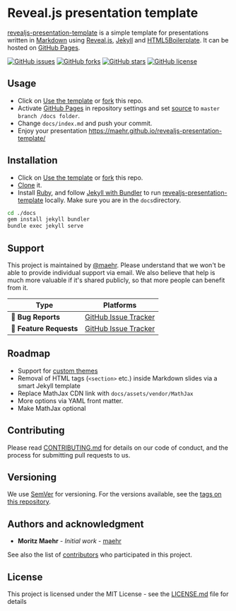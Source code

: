# Reveal.js presentation template

[revealjs-presentation-template](https://maehr.github.io/revealjs-presentation-template/) is a simple template for presentations written in [Markdown](https://daringfireball.net/projects/markdown/) using [Reveal.js](https://github.com/hakimel/reveal.js/), [Jekyll](https://jekyllrb.com/) and [HTML5Boilerplate](https://html5boilerplate.com/). It can be hosted on [GitHub Pages](https://pages.github.com/).

[![GitHub issues](https://img.shields.io/github/issues/maehr/revealjs-presentation-template.svg)](https://github.com/maehr/revealjs-presentation-template/issues)
[![GitHub forks](https://img.shields.io/github/forks/maehr/revealjs-presentation-template.svg)](https://github.com/maehr/revealjs-presentation-template/network)
[![GitHub stars](https://img.shields.io/github/stars/maehr/revealjs-presentation-template.svg)](https://github.com/maehr/revealjs-presentation-template/stargazers)
[![GitHub license](https://img.shields.io/github/license/maehr/revealjs-presentation-template.svg)](https://github.com/maehr/revealjs-presentation-template/blob/master/LICENSE.md)

## Usage

- Click on [Use the template](https://help.github.com/en/github/creating-cloning-and-archiving-repositories/creating-a-repository-from-a-template) or [fork](https://help.github.com/en/github/getting-started-with-github/fork-a-repo) this repo.
- Activate [GitHub Pages](https://pages.github.com/) in repository settings and set [source](https://help.github.com/en/github/working-with-github-pages/configuring-a-publishing-source-for-your-github-pages-site#choosing-a-publishing-source) to `master branch /docs folder`.
- Change `docs/index.md` and push your commit.
- Enjoy your presentation <https://maehr.github.io/revealjs-presentation-template/>

## Installation

- Click on [Use the template](https://help.github.com/en/github/creating-cloning-and-archiving-repositories/creating-a-repository-from-a-template) or [fork](https://help.github.com/en/github/getting-started-with-github/fork-a-repo) this repo.
- [Clone](https://help.github.com/en/github/creating-cloning-and-archiving-repositories/cloning-a-repository) it.
- Install [Ruby](https://jekyllrb.com/docs/installation/), and follow [Jekyll with Bundler](https://jekyllrb.com/tutorials/using-jekyll-with-bundler/) to run [revealjs-presentation-template](https://maehr.github.io/revealjs-presentation-template/) locally. Make sure you are in the `docs`directory.

```bash
cd ./docs
gem install jekyll bundler
bundle exec jekyll serve
```

## Support

This project is maintained by [@maehr](https://github.com/maehr). Please understand that we won't be able to provide individual support via email. We also believe that help is much more valuable if it's shared publicly, so that more people can benefit from it.

| Type                   | Platforms                                                    |
| ---------------------- | ------------------------------------------------------------ |
| 🚨 **Bug Reports**      | [GitHub Issue Tracker](https://github.com/maehr/revealjs-presentation-template/issues) |
| 🎁 **Feature Requests** | [GitHub Issue Tracker](https://github.com/maehr/revealjs-presentation-template/issues) |

## Roadmap

- Support for [custom themes](https://github.com/hakimel/reveal.js/blob/master/css/theme/README.md)
- Removal of HTML tags (`<section>` etc.) inside Markdown slides via a smart Jekyll template
- Replace MathJax CDN link with `docs/assets/vendor/MathJax`
- More options via YAML front matter.
- Make MathJax optional

## Contributing

Please read [CONTRIBUTING.md](CONTRIBUTING.md) for details on our code of conduct, and the process for submitting pull requests to us.

## Versioning

We use [SemVer](http://semver.org/) for versioning. For the versions available, see the [tags on this repository](https://github.com/maehr/revealjs-presentation-template/tags).

## Authors and acknowledgment

- **Moritz Maehr** - _Initial work_ - [maehr](https://github.com/maehr)

See also the list of [contributors](https://github.com/maehr/revealjs-presentation-template/graphs/contributors) who participated in this project.

## License

This project is licensed under the MIT License - see the [LICENSE.md](LICENSE.md) file for details
